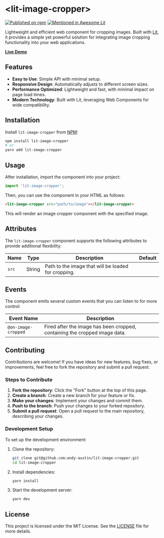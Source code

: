 # \<lit-image-cropper\> 

[![Published on npm](https://img.shields.io/npm/v/lit-image-cropper.svg?logo=npm)](https://www.npmjs.com/package/lit-image-cropper)
[![Mentioned in Awesome Lit](https://awesome.re/mentioned-badge.svg)](https://github.com/web-padawan/awesome-lit)

Lightweight and efficient web component for cropping images. Built with [Lit](https://lit.dev/), it provides a simple
yet powerful solution for integrating image cropping functionality into your web applications.

[**Live Demo**](https://lit-image-cropper.vercel.app/)

## Features

- **Easy to Use**: Simple API with minimal setup.
- **Responsive Design**: Automatically adjusts to different screen sizes.
- **Performance Optimized**: Lightweight and fast, with minimal impact on page load times.
- **Modern Technology**: Built with Lit, leveraging Web Components for wide compatibility.

## Installation

Install `lit-image-cropper` from [NPM](https://www.npmjs.com/package/lit-image-cropper):

```sh
npm install lit-image-cropper
# or
yarn add lit-image-cropper
```

## Usage

After installation, import the component into your project:

```js
import 'lit-image-cropper';
```

Then, you can use the component in your HTML as follows:

```html
<lit-image-cropper src="path/to/image"></lit-image-cropper>
```

This will render an image cropper component with the specified image.

## Attributes

The `lit-image-cropper` component supports the following attributes to provide additional flexibility:

| Name  | Type   | Description                                         | Default |
| ----- | ------ | --------------------------------------------------- | ------- |
| `src` | String | Path to the image that will be loaded for cropping. |         |

## Events

The component emits several custom events that you can listen to for more control:

| Event Name          | Description                                                                |
| ------------------- | -------------------------------------------------------------------------- |
| `@on-image-cropped` | Fired after the image has been cropped, containing the cropped image data. |

## Contributing

Contributions are welcome! If you have ideas for new features, bug fixes, or improvements, feel free to fork the
repository and submit a pull request.

### Steps to Contribute

1. **Fork the repository**: Click the "Fork" button at the top of this page.
2. **Create a branch**: Create a new branch for your feature or fix.
3. **Make your changes**: Implement your changes and commit them.
4. **Push to the branch**: Push your changes to your forked repository.
5. **Submit a pull request**: Open a pull request to the main repository, describing your changes.

### Development Setup

To set up the development environment:

1. Clone the repository:

   ```sh
   git clone git@github.com:andy-austin/lit-image-cropper.git
   cd lit-image-cropper
   ```

2. Install dependencies:

   ```sh
   yarn install
   ```

3. Start the development server:
   ```sh
   yarn dev
   ```

## License

This project is licensed under the MIT License. See the [LICENSE](./LICENSE) file for more details.
